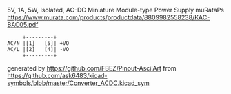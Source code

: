 5V, 1A, 5W, Isolated, AC-DC
Miniature Module-type Power Supply muRataPs
https://www.murata.com/products/productdata/8809982558238/KAC-BAC05.pdf


	     +---------+
	AC/N |[1]   [5]| +VO
	AC/L |[2]   [4]| -VO
	     +---------+


generated by https://github.com/FBEZ/Pinout-AsciiArt from https://github.com/ask6483/kicad-symbols/blob/master/Converter_ACDC.kicad_sym